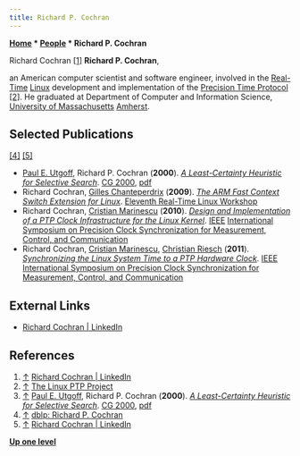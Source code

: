 ```yaml
---
title: Richard P. Cochran
---
```

**[Home](Home "Home") \* [People](People "People") \* Richard P. Cochran**



 [](https://www.linkedin.com/pub/richard-cochran/62/721/556) Richard Cochran <a id="cite-note-1" href="#cite-ref-1">[1]</a> 
**Richard P. Cochran**,  

an American computer scientist and software engineer, involved in the [Real-Time](https://en.wikipedia.org/wiki/Real-time_computing) [Linux](Linux "Linux") development and implementation of the [Precision Time Protocol](https://en.wikipedia.org/wiki/Precision_Time_Protocol) <a id="cite-note-2" href="#cite-ref-2">[2]</a>. He graduated at Department of Computer and Information Science, [University of Massachusetts](https://en.wikipedia.org/wiki/University_of_Massachusetts_Amherst) [Amherst](https://en.wikipedia.org/wiki/Amherst,_Massachusetts). 






## Selected Publications


<a id="cite-note-4" href="#cite-ref-4">[4]</a> <a id="cite-note-5" href="#cite-ref-5">[5]</a>



* [Paul E. Utgoff](Paul_E._Utgoff "Paul E. Utgoff"), Richard P. Cochran (**2000**). *[A Least-Certainty Heuristic for Selective Search](http://link.springer.com/chapter/10.1007/3-540-45579-5_1)*. [CG 2000](CG_2000 "CG 2000"), [pdf](http://people.cs.umass.edu/~utgoff/papers/springer-lcf.pdf)
* Richard Cochran, [Gilles Chanteperdrix](http://dblp.uni-trier.de/pers/hd/c/Chanteperdrix:Gilles) (**2009**). *[The ARM Fast Context Switch Extension for Linux](https://www.osadl.org/Abstract-1-ARM-Fast-Context-Switch-Exte.rtlws11-abstract1.0.html)*. [Eleventh Real-Time Linux Workshop](https://www.osadl.org/rtlws-2009.rtlws-2009.0.html)
* Richard Cochran, [Cristian Marinescu](https://www.linkedin.com/pub/cristian-marinescu/18/630/588) (**2010**). *[Design and Implementation of a PTP Clock Infrastructure for the Linux Kernel](http://ieeexplore.ieee.org/xpl/articleDetails.jsp?arnumber=5609786&filter%3DAND%28p_IS_Number%3A5609759%29)*. [IEEE](IEEE "IEEE") [International Symposium on Precision Clock Synchronization for Measurement, Control, and Communication](http://www.ispcs.org/2010/index.html)
* Richard Cochran, [Cristian Marinescu](https://www.linkedin.com/pub/cristian-marinescu/18/630/588), [Christian Riesch](https://www.linkedin.com/pub/christian-riesch/59/6a6/52) (**2011**). *[Synchronizing the Linux System Time to a PTP Hardware Clock](http://ieeexplore.ieee.org/xpl/articleDetails.jsp?arnumber=6070158&filter%3DAND%28p_IS_Number%3A6070140%29)*. [IEEE](IEEE "IEEE") [International Symposium on Precision Clock Synchronization for Measurement, Control, and Communication](http://www.ispcs.org/2011/index.html)


## External Links


* [Richard Cochran | LinkedIn](https://www.linkedin.com/pub/richard-cochran/62/721/556)


## References


1. <a id="cite-ref-1" href="#cite-note-1">↑</a> [Richard Cochran | LinkedIn](https://www.linkedin.com/pub/richard-cochran/62/721/556)
2. <a id="cite-ref-2" href="#cite-note-2">↑</a> [The Linux PTP Project](http://linuxptp.sourceforge.net/)
3. <a id="cite-ref-3" href="#cite-note-3">↑</a> [Paul E. Utgoff](Paul_E._Utgoff "Paul E. Utgoff"), Richard P. Cochran (**2000**). *[A Least-Certainty Heuristic for Selective Search](http://link.springer.com/chapter/10.1007/3-540-45579-5_1)*. [CG 2000](CG_2000 "CG 2000"), [pdf](http://people.cs.umass.edu/~utgoff/papers/springer-lcf.pdf)
4. <a id="cite-ref-4" href="#cite-note-4">↑</a> [dblp: Richard P. Cochran](http://dblp.uni-trier.de/pers/hd/c/Cochran:Richard_P=)
5. <a id="cite-ref-5" href="#cite-note-5">↑</a> [Richard Cochran | LinkedIn](https://www.linkedin.com/pub/richard-cochran/62/721/556)

**[Up one level](People "People")**







 
